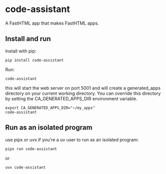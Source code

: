# code-assistant

A FastHTML app that makes FastHTML apps.

## Install and run

Install with pip:

    pip install code-assistant

Run:

    code-assistant

this will start the web server on port 5001 and will create a generated_apps directory on your current working directory. You can override this directory by setting the CA_GENERATED_APPS_DIR environment variable.

    export CA_GENERATED_APPS_DIR="~/my_apps"
    code-assistant

## Run as an isolated program

use pipx or uvx if you're a uv user to run as an isolated program:

    pipx run code-assistant

or

    uvx code-assistant

